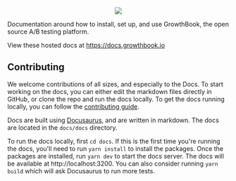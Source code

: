 <div style="text-align: center; margin: 0 auto; max-width: 500px">
    <img src="https://docs.growthbook.io/img/growthbook-docslogo-light.png" />
</div>

Documentation around how to install, set up, and use GrowthBook, the open source A/B testing platform.

View these hosted docs at https://docs.growthbook.io

## Contributing

We welcome contributions of all sizes, and especially to the Docs. To start working on the docs, you can either edit the markdown files directly in GitHub, or clone the repo and run the docs locally.
To get the docs running locally, you can follow the [contributing guide](https://github.com/growthbook/growthbook/blob/main/CONTRIBUTING.md).

Docs are built using [Docusaurus](https://docusaurus.io/), and are written in markdown. The docs are located in the `docs/docs` directory.

To run the docs locally, first `cd docs`. If this is the first time you're running the docs, you'll need to run `yarn install` to install the packages. Once the packages are installed, run `yarn dev` to start the docs server. The docs will be available at http://localhost:3200.  You can also consider running `yarn build` which will ask Docusaurus to run more tests.
